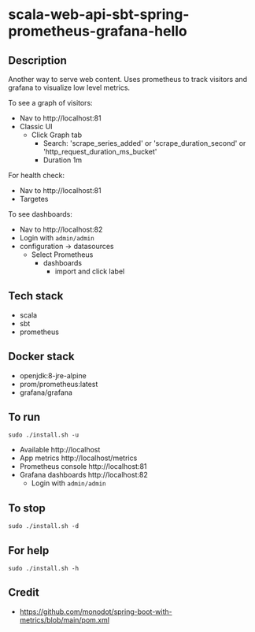# scala-web-api-sbt-spring-prometheus-grafana-hello

## Description
Another way to serve web content.
Uses prometheus to track visitors
and grafana to visualize low level
metrics.

To see a graph of visitors:
- Nav to http://localhost:81
- Classic UI
  - Click Graph tab
    - Search: 'scrape_series_added'
      or 'scrape_duration_second'
      or 'http_request_duration_ms_bucket'
    - Duration 1m

For health check:
- Nav to http://localhost:81
- Targetes

To see dashboards:
- Nav to http://localhost:82
- Login with `admin/admin`
- configuration -> datasources
  - Select Prometheus
    - dashboards
      - import and click label

## Tech stack
- scala
- sbt
- prometheus

## Docker stack
- openjdk:8-jre-alpine
- prom/prometheus:latest
- grafana/grafana

## To run
`sudo ./install.sh -u`
- Available http://localhost
- App metrics http://localhost/metrics
- Prometheus console http://localhost:81
- Grafana dashboards http://localhost:82
  - Login with `admin/admin`

## To stop
`sudo ./install.sh -d`

## For help
`sudo ./install.sh -h`

## Credit
- https://github.com/monodot/spring-boot-with-metrics/blob/main/pom.xml
